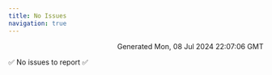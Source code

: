 ```yaml
---
title: No Issues
navigation: true
---
```


<p style="text-align:right;color:#cccs">
Generated Mon, 08 Jul 2024 22:07:06 GMT
</p>
<p>✅ No issues to report ✅</p>



